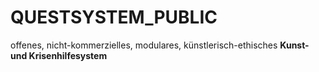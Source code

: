 # QUESTSYSTEM_PUBLIC
offenes, nicht-kommerzielles, modulares, künstlerisch-ethisches **Kunst- und Krisenhilfesystem**

